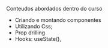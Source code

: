 Conteudos abordados dentro do curso

- Criando e montando componentes
- Utilizando Css;
- Prop drilling
- Hooks: useState(),
